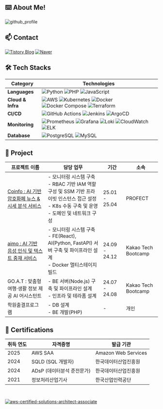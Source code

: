 ## ⌨️ About Me!

![github_profile](https://github.com/user-attachments/assets/d13f828e-b072-468a-88b0-3207846003f1)


## 📫 Contact

[![Tistory Blog](https://img.shields.io/badge/Blog-000000?style=flat-square&logo=tistory&logoColor=white)](https://iapaalst.tistory.com/)
[![Naver](https://img.shields.io/badge/Naver-03C75A?style=flat-square&logo=naver&logoColor=white)](mailto:ko_mini@naver.com)


## 🛠️ Tech Stacks

| Category | Technologies |
|----------|--------------|
| **Languages** | ![Python](https://img.shields.io/badge/Python-3776AB?style=flat-square&logo=python&logoColor=white) ![PHP](https://img.shields.io/badge/PHP-777BB4?style=flat-square&logo=php&logoColor=white) ![JavaScript](https://img.shields.io/badge/JavaScript-F7DF1E?style=flat-square&logo=javascript&logoColor=black) |
| **Cloud & Infra** | ![AWS](https://img.shields.io/badge/AWS-232F3E?style=flat-square&logo=amazonaws&logoColor=white) ![Kubernetes](https://img.shields.io/badge/Kubernetes-326CE5?style=flat-square&logo=kubernetes&logoColor=white) ![Docker](https://img.shields.io/badge/Docker-2496ED?style=flat-square&logo=docker&logoColor=white) ![Docker Compose](https://img.shields.io/badge/Docker%20Compose-2496ED?style=flat-square&logo=docker&logoColor=white) ![Terraform](https://img.shields.io/badge/Terraform-7B42BC?style=flat-square&logo=terraform&logoColor=white) |
| **CI/CD** | ![GitHub Actions](https://img.shields.io/badge/GitHub%20Actions-2088FF?style=flat-square&logo=githubactions&logoColor=white) ![Jenkins](https://img.shields.io/badge/Jenkins-D24939?style=flat-square&logo=jenkins&logoColor=white) ![ArgoCD](https://img.shields.io/badge/ArgoCD-FE6A6A?style=flat-square&logo=argo&logoColor=white) |
| **Monitoring** | ![Prometheus](https://img.shields.io/badge/Prometheus-E6522C?style=flat-square&logo=prometheus&logoColor=white) ![Grafana](https://img.shields.io/badge/Grafana-F46800?style=flat-square&logo=grafana&logoColor=white) ![Loki](https://img.shields.io/badge/Loki-FF4500?style=flat-square&logo=grafana&logoColor=white) ![CloudWatch](https://img.shields.io/badge/CloudWatch-FF4F8B?style=flat-square&logo=amazonaws&logoColor=white) ![ELK](https://img.shields.io/badge/ELK-005571?style=flat-square&logo=elasticstack&logoColor=white) |
| **Database** | ![PostgreSQL](https://img.shields.io/badge/PostgreSQL-336791?style=flat-square&logo=postgresql&logoColor=white) ![MySQL](https://img.shields.io/badge/MySQL-4479A1?style=flat-square&logo=mysql&logoColor=white) |





## 📑 Project

| 프로젝트 이름 | 담당 업무 | 기간 | 소속 |
|---------------|-----------|------|------|
| [Coinfo : AI 기반 암호화폐 뉴스 & 시세 분석 서비스](https://github.com/profect-Oops) |  - 모니터링 시스템 구축<br> - RBAC 기반 IAM 역할 구성 및 SSM 기반 프라이빗 인스턴스 접근 설정<br> - K8s 수동 구축 및 운영<br> - 도메인 및 네트워크 구성 | 25.01 - 25.04 | PROFECT |
| [aimo : AI 기반 음성 인식 및 텍스트 중재 서비스](https://github.com/KTB16Team) |  - 모니터링 시스템 구축<br> - FE(React), AI(Python, FastAPI) 서버 구축 및 파이프라인 설계<br> - Docker 멀티스테이지 빌드 | 24.09 - 24.12 | Kakao Tech Bootcamp |
| GO.A.T : 맞춤형 여행·생활 정보 제공 AI 어시스턴트 | - BE 서버(Node.js) 구축 및 파이프라인 설계<br> - 인프라 및 테라폼 설계 | 24.07 - 24.08 | Kakao Tech Bootcamp |
| 학원출결프로그램 | - DB 설계<br> - BE 개발(PHP) | - | 개인 |

## 🧾 Certifications

| 취득 연도 | 자격증명                     | 발급 기관                  |
|-----------|------------------------------|-----------------------------|
| 2025      | AWS SAA                     | Amazon Web Services         |
| 2024      | SQLD (SQL 개발자)           | 한국데이터산업진흥원        |
| 2024      | ADsP (데이터분석 준전문가)  | 한국데이터산업진흥원        |
| 2021      | 정보처리산업기사             | 한국산업인력공단            |

<br/>

[![aws-certified-solutions-architect-associate](https://github.com/user-attachments/assets/114b8af5-fbe6-432d-b2f4-9e4e60a1f819)](https://www.credly.com/badges/504d3512-49b3-4671-bd6c-f3dc7900c77d/public_url)
